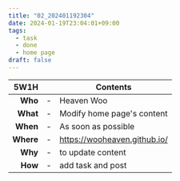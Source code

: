 ```yaml
---
title: "02_202401192304"
date: 2024-01-19T23:04:01+09:00
tags:
  - task
  - done
  - home page
draft: false
---
```


| 5W1H        |   | Contents                            |
| ----------: | - | ----------------------------------- |
| **Who**     | - | Heaven Woo                          |
| **What**    | - | Modify home page's content          |
| **When**    | - | As soon as possible                 |
| **Where**   | - | https://wooheaven.github.io/        |
| **Why**     | - | to update content                   |
| **How**     | - | add task and post                   |
